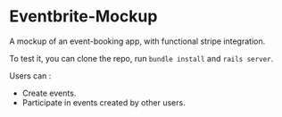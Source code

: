 # Eventbrite-Mockup

A mockup of an event-booking app, with functional stripe integration.

To test it, you can clone the repo, run `bundle install` and `rails server`.

Users can :
- Create events.
- Participate in events created by other users.
